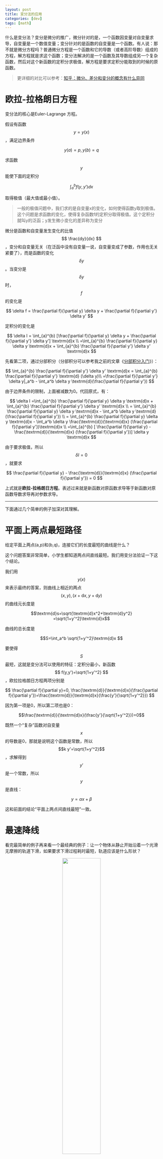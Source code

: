 ```yaml
---
layout: post
title: 变分法的应用
categories: [dev]
tags: [math]
---
```


什么是变分法？变分是微分的推广，微分针对的是，一个函数因变量对自变量求导，自变量是一个数值变量；变分针对的是函数的自变量是一个函数。有人说：那不就是微分方程吗？普通微分方程是一个函数和它的导数（或者高阶导数）组成的方程，解方程就是求这个函数；变分法解决的是一个函数及其导数组成另一个复杂函数，然后对这个新函数的定积分求极值，解方程是要求定积分能取到的时候的原函数。

> 更详细的对比可以参考：[知乎：微分、差分和变分的概念有什么异同](https://www.zhihu.com/question/30416914/answer/77472961)

# 欧拉-拉格朗日方程
变分法的核心是Euler-Lagrange 方程。

假设有函数
$$
y = y(x)
$$
，满足边界条件

$$
y(a)=p, y(b)=q
$$

求函数
$$y$$
能使下面的定积分

$$
\int_{a}^{b}f(y,y')dx
$$

取得极值（最大值或最小值）。

> 一般的极值问题中，我们求的是自变量x的变化，如何使得函数y取到极值。这个问题是求函数的变化，使得复杂函数f的定积分取得极值。这个定积分就叫y的泛函；y发生微小变化的差异称为变分

微分是函数和自变量发生变化的比值
$$
\frac{dy}{dx}
$$
，变分和自变量无关（在泛函中没有自变量一说，自变量变成了参数，作用也无关紧要了），而是函数的变化
$$
\delta y
$$
。当变分是
$$
\delta y
$$
时，
$$f$$
的变化是

$$
\delta f = \frac{\partial f}{\partial y} \delta y + \frac{\partial f}{\partial y'} \delta y'
$$

定积分的变化是

$$
\delta I = \int_{a}^{b} [\frac{\partial f}{\partial y} \delta y + \frac{\partial f}{\partial y'} \delta y'] \textrm{d}x \\
=\int_{a}^{b} \frac{\partial f}{\partial y} \delta y \textrm{d}x + \int_{a}^{b} \frac{\partial f}{\partial y'} \delta y' \textrm{d}x
$$

先看第二项，通过分部积分（分部积分可以参考我之前的文章《[分部积分入门](https://www.jianshu.com/p/225bbbc35621)》）：

$$
\int_{a}^{b} \frac{\partial f}{\partial y'} \delta y' \textrm{d}x = \int_{a}^{b} \frac{\partial f}{\partial y'} \textrm{d} (\delta y)\\
=\frac{\partial f}{\partial y'} \delta y|_a^b - \int_a^b  \delta y \textrm{d}(\frac{\partial f}{\partial y'})
$$

由于边界条件的限制，上面被减数为0。代回原式，有：

$$
\delta I 
=\int_{a}^{b} \frac{\partial f}{\partial y} \delta y \textrm{d}x + \int_{a}^{b} \frac{\partial f}{\partial y'} \delta y' \textrm{d}x \\
= \int_{a}^{b} \frac{\partial f}{\partial y} \delta y \textrm{d}x - \int_a^b  \delta y \textrm{d}(\frac{\partial f}{\partial y'}) \\
= \int_{a}^{b} \frac{\partial f}{\partial y} \delta y \textrm{d}x - \int_a^b  \delta y \frac{\textrm{d}}{\textrm{d}x} (\frac{\partial f}{\partial y'})\textrm{d}x \\
=\int_{a}^{b} [ \frac{\partial f}{\partial y} - \frac{\textrm{d}}{\textrm{d}x} (\frac{\partial f}{\partial y'})] \delta y \textrm{d}x
$$

由于要求极值，所以
$$
\delta I =0
$$
，就要求

$$
\frac{\partial f}{\partial y} - \frac{\textrm{d}}{\textrm{d}x} (\frac{\partial f}{\partial y'}) = 0
$$

上式就是**欧拉-拉格朗日方程**。表述过来就是新函数对原函数求导等于新函数对原函数导数求导再对参数求导。

---

下面通过几个简单的例子加深对其理解。

# 平面上两点最短路径

给定平面上两点(a,p)和(b,q)，连接它们的长度最短的曲线是什么？

这个问题答案非常简单，小学生都知道两点间直线最短。我们用变分法验证一下这个结论。

我们用
$$y(x)
$$
来表示最终的答案，则曲线上相近的两点
$$
(x,y),(x+\textrm{d}x, y+\textrm{d}y)
$$
的曲线元长度是

$$\textrm{d}s=\sqrt{\textrm{d}x^2+\textrm{d}y^2}
=\sqrt{1+y'^2}\textrm{d}x$$

曲线的总长度是

$$S=\int_a^b \sqrt{1+y'^2}\textrm{d}x $$

要使得
$$S$$
最短，这就是变分法可以使用的特征：定积分最小，新函数
$$
f(y,y')=\sqrt{1+y'^2}
$$
，欧拉拉格朗日方程两项分别是

$$
\frac{\partial f}{\partial y}=0, \frac{\textrm{d}}{\textrm{d}x}(\frac{\partial f}{\partial y'})=\frac{\textrm{d}}{\textrm{d}x}(\frac{y'}{\sqrt{1+y'^2}})
$$

因为第一项是0，所以第二项也是0：

$$\frac{\textrm{d}}{\textrm{d}x}(\frac{y'}{\sqrt{1+y'^2}})=0$$

既然一个“复杂”函数对自变量
$$x$$
的导数是0，那就是说明这个函数是常数，所以
$$k y'=\sqrt{1+y'^2}$$
，求解得到
$$y'$$
是一个常数，所以
$$y$$
是直线：

$$y=\alpha x + \beta$$

这和前面的结论“平面上两点间直线最短”一致。

# 最速降线

看完最简单的例子再来看一个最经典的例子：让一个物体从静止开始沿着一个光滑无摩擦的轨道下滑，如果要求下滑过程耗时最短，轨道应该是什么形状？

<div align="center">
<img width="50%" src="/images/post/falling.gif">
</div>

这就是著名的最速降线问题。当然这个问题不难（对于数学家而言），伯努利家族中两个数学家、牛顿、莱布尼茨、洛必达等都给出了答案。而这个问题就可以使用变分法解决。

> 一个问题是否使用变分法，一看到问题是没法直接判断的，需要通过建模、验算等过程发现它符合是对二阶微分方程定积分求极值才能确定。所以能用变分法解决的问题通常也有其他多种解法

方便起见，我们建立
$$y$$
轴向下的坐标系，轨道起点和终点是
$$(0,0),(a,b)$$

<div align="center">
<img width="50%" src="/images/post/cood.png">
</div>

受重力作用，由于没有摩擦力，机械能守恒，当物体下滑到
$$(w,h)$$
时，它的速度大小是

$$
\frac{1}{2}mv^2=mgh \\
v=\sqrt{2gh}
$$

速度是单位时间走过的轨道长度

$$
v=\frac{\textrm{d}s}{\textrm{d}t}=\sqrt{1+y'^2}\frac{\textrm{d}x}{\textrm{d}t}
$$
这里的
$$\textrm{d}s$$
使用了上一个例子中的平面曲线元表示。因为
$$
v=\sqrt{2gy}=\sqrt{1+y'^2}\frac{\textrm{d}x}{\textrm{d}t}
$$
(这里用y代替了h)，所以

$$
\textrm{d}t=\sqrt{\frac{1+y'^2}{2gy}}\textrm{d}x
$$

两边积分：

$$
T=\frac{1}{\sqrt{2g}}\int_0^a \sqrt{\frac{1+y'^2}{y}}\textrm{d}x
$$

由于要求总时间最小，所以可以使用欧拉拉格朗日方程：

$$
\frac{\partial f}{\partial y}=-\frac{1}{2}\sqrt{\frac{1+y'^2}{y^3}}, \frac{\partial f}{\partial y'}=\frac{y'}{\sqrt{y(1+y'^2)}}
$$

代回欧拉拉格朗日方程：

$$
\frac{1}{2}\sqrt{\frac{1+y'^2}{y^3}}+\frac{\textrm{d}}{\textrm{d}x}(\frac{y'}{\sqrt{y(1+y'^2)}})=0 \\
\frac{1}{2}\sqrt{\frac{1+y'^2}{y^3}}+\frac{y''}{\sqrt{y(1+y'^2)}}-\frac{1}2\frac{y'^2}{\sqrt{y^3(1+y'^2)}}-\frac{y'^2y''}{\sqrt{y(1+y'^2)^3}}=0
$$

因为右边是0，所以所有分母都可以去掉，化简得：

$$
\frac{1}{2}(1+y'^2)+yy''=0
$$

后面就是微分方程的求解了。

## 微分方程求解

$$
\frac{1}{2}(1+y'^2)+yy''=0\\
\overset{两边乘2y'}{\rightarrow}
y'(1+y'^2)+2yy'y''=0\\
\overset{全微分}{\rightarrow}
[y(1+y'^2)]'=0\\
\overset{常数等价}{\rightarrow}
y(1+y'^2)=k\\
y'^2=\frac{k}{y}-1\\
y'=\frac{\textrm{d}y}{\textrm{d}x}=\sqrt{\frac{k-y}{y}}\\
\frac{\textrm{d}x}{\textrm{d}y}=\sqrt{\frac{y}{k-y}}\\
\overset{两边积分}{\rightarrow}
x(y)=\int \sqrt{\frac{y}{k-y}} \textrm{d}y\\
\overset{令y=k \sin ^2 \theta}{\rightarrow}
x(y)=\int \sqrt{\frac{k \sin ^2 \theta}{k-k \sin ^2 \theta}}\textrm{d}(k \sin ^2 \theta)\\
x(y)=\int 2k \sin ^2 \theta \textrm{d}\theta \overset{余弦二倍角公式}= k\int （1-\cos 2\theta） \textrm{d}\theta\\
x(y)=k\theta - \frac{1}{2} k \sin 2\theta + c\\
\overset{逆变换}{\rightarrow}
x(y)=k \sin ^{-1} \sqrt{\frac{y}{k}} - \sqrt{y(k-y} +c\\
 \overset{曲线经过原点得c=0}{\rightarrow}x(y)=k \sin ^{-1} \sqrt{\frac{y}{k}} - \sqrt{y(k-y)}
$$

当
$$(a,b)$$
是确定的点时可以解出
$$k$$
的值。

下图中红线是
$$x(y)$$
的图像

<div align="center">
<img width="50%" src="/images/post/track.png">
</div>

> 实际上，上面得到的函数表达式对应的是摆线。更多的资料可以自行百度

---
---
 ## 段子：半夜三更，厕所无灯；你上厕所，掉进茅坑；与蛆搏斗，与屎竞争；生的伟大，死得无声。为了纪念你，厕所安了灯！